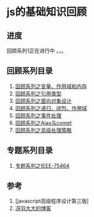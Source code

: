 # js的基础知识回顾

## 进度

回顾系列1正在进行中 。。。

## 回顾系列目录

1. [回顾系列之变量、作用域和内存](https://github.com/xuweikang/jsBasicReview/issues/1)
2. [回顾系列之引用类型](https://github.com/xuweikang/jsBasicReview/issues/2)
3. [回顾系列之面向对象设计](https://github.com/xuweikang/jsBasicReview/issues/3)
4. [回顾系列之递归、闭包、作用域](https://github.com/xuweikang/jsBasicReview/issues/4)
5. [回顾系列之事件处理](https://github.com/xuweikang/jsBasicReview/issues/1)
6. [回顾系列之Ajax与comet]()
7. [回顾系列之高级处理策略]()

## 专题系列目录
1. [专题系列之IEEE-75464]()

## 参考

1. [javascript高级程序设计第三版]
2. [冴羽大大的博客](https://github.com/mqyqingfeng/Blog)

 
